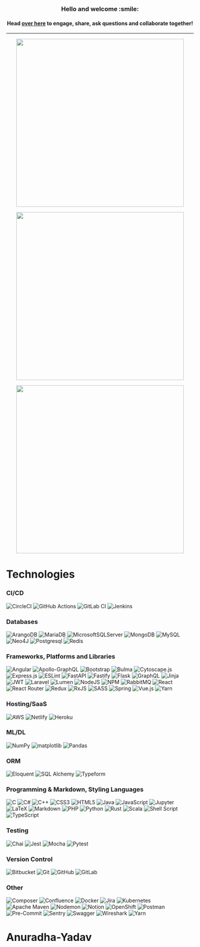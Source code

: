 <!--- [![Visitors](https://visitor-badge.glitch.me/badge?page_id=formidablae.visitor-badge)](https://github.com/formidablae) -->
<!--- <img width="0em" src="https://visitor-badge.glitch.me/badge?page_id=formidablae.visitor-badge" /> -->
<h3 align="center">
	Hello and welcome :smile:
</h3>

<h4 align="center">
	Head <a href="https://github.com/formidablae/formidablae/discussions/31">over here</a> to engage, share, ask questions and collaborate together!
</h4>
<hr>

<p align="center">
	<img width="450em" src="https://github-readme-stats.vercel.app/api?username=formidablae&show_icons=true&include_all_commits=true&count_private=true&hide_border=true&theme=dark" />
</p>

<p align="center">
	<img width="450em" src="https://github-readme-streak-stats.herokuapp.com/?user=formidablae&include_all_commits=true&hide_border=true&theme=dark"/>
</p>

<p align="center">
	<img width="450em" src="https://github-readme-stats.vercel.app/api/top-langs/?username=formidablae&layout=compact&custom_title=Most%20used%20languages&langs_count=10&include_all_commits=true&hide_progress=false&hide_border=true&theme=dark&hide=C%2B%2B,C,TeX,C%23,Assembly,MATLAB,CMake,ShaderLab,HLSL,TSQL,DART,D,Makefile,Ruby,Swift,Standard%20ML,SCSS,CSS,Vue">
</p>

<!---
<h4 align="center">Lines of Code per language in the last year only</h4>
<p align="center">
	<img width="450em" src="https://api.githubtrends.io/user/svg/formidablae/langs?time_range=one_year&include_private=True&loc_metric=changed&theme=dark">
</p>
--->

<!---
<h4 align="center">Views of all repositories (updated daily)</h4>
<p align="center">
	<a href="https://github.com/formidablae/my_github_profile_views_counter">
		<img width="135em" src="https://github.com/formidablae/my_github_profile_views_counter/blob/master/svg/profile/badge.svg">
	</a>
</p>
--->

<!---
# Languages
<h4 align="center">Most used languages (by number of commits)</h4>
<p align="center">
	<a href="https://profile.codersrank.io/user/formidablae#Tech%20Skills">
		<img width="900em" src="https://cr-skills-chart-widget.azurewebsites.net/api/api?username=formidablae&padding=15&labels=true&legend=true&tooltip=true&max-labels=36&branding=false&skills=C,C%23,C%2B%2B,CSS,Go,HTML,Java,JavaScript,Jupyter%20Notebook,PHP,Python,Ruby,Rust,SCSS,SQL,Scala,Shell,TSQL,TypeScript,Vue&show-other-skills=true&bg=white">
	</a>
</p>
--->

<!---
# Contributions
<h4 align="center">Isometric view of contributions in the last year. Languages pie is based on recent commits</h4>
<p align="center">
	<a href="./profile-3d-contrib/profile-night-green.svg">
		<img width="900em" src="./profile-3d-contrib/profile-night-green.svg">
	</a>
</p>
--->

<!---
# Projects

## Full-stack
<p align="center">
	<a href="https://github.com/formidablae/Trendr_App">
		<img width="450em" src="https://github-readme-stats.vercel.app/api/pin/?username=formidablae&repo=Trendr_App&hide_border=true&theme=dark">
	</a>
</p>

<p align="center">
	<a href="https://github.com/formidablae/Masters_Thesis">
		<img width="450em" src="https://github-readme-stats.vercel.app/api/pin/?username=formidablae&repo=Masters_Thesis&hide_border=true&theme=dark">
	</a>
</p>

<p align="center">
	<a href="https://github.com/formidablae/Personal_Blog">
		<img width="450em" src="https://github-readme-stats.vercel.app/api/pin/?username=formidablae&repo=Personal_Blog&hide_border=true&theme=dark">
	</a>
</p>

## Back-end
<p align="center">
	<a href="https://github.com/formidablae/a_cool_blog">
		<img width="450em" src="https://github-readme-stats.vercel.app/api/pin/?username=formidablae&repo=a_cool_blog&hide_border=true&theme=dark">
	</a>
</p>

<p align="center">
	<a href="https://github.com/A-Domain-that-Rocks/adomainthat-rocks_backend">
		<img width="450em" src="https://github-readme-stats.vercel.app/api/pin/?username=A-Domain-that-Rocks&repo=adomainthat-rocks_backend&hide_border=true&theme=dark">
	</a>
</p>

## Front-end
<p align="center">
	<a href="https://github.com/formidablae/AngularBlog">
		<img width="450em" src="https://github-readme-stats.vercel.app/api/pin/?username=formidablae&repo=AngularBlog&hide_border=true&theme=dark">
	</a>
</p>

<p align="center">
	<a href="https://github.com/formidablae/EV_Route_Planner">
		<img width="450em" src="https://github-readme-stats.vercel.app/api/pin/?username=formidablae&repo=EV_Route_Planner&hide_border=true&theme=dark">
	</a>
</p>

<p align="center">
	<a href="https://github.com/A-Domain-that-Rocks/adomainthat-rocks_frontend">
		<img width="450em" src="https://github-readme-stats.vercel.app/api/pin/?username=A-Domain-that-Rocks&repo=adomainthat-rocks_frontend&hide_border=true&theme=dark">
	</a>
</p>

<p align="center">
	<a href="https://github.com/formidablae/pig_game">
		<img width="450em" src="https://github-readme-stats.vercel.app/api/pin/?username=formidablae&repo=pig_game&hide_border=true&theme=dark">
	</a>
</p>

## Data Science
<p align="center">
	<a href="https://github.com/formidablae/Batched_Multi-armed_Bandits">
		<img width="450em" src="https://github-readme-stats.vercel.app/api/pin/?username=formidablae&repo=Batched_Multi-armed_Bandits&hide_border=true&theme=dark">
	</a>
</p>
--->

# Technologies

### CI/CD
![CircleCI](https://img.shields.io/badge/circle%20ci-%23161616.svg?style=for-the-badge&logo=circleci&logoColor=white)
![GitHub Actions](https://img.shields.io/badge/github%20actions-%232671E5.svg?style=for-the-badge&logo=githubactions&logoColor=white)
![GitLab CI](https://img.shields.io/badge/gitlab%20ci-%23181717.svg?style=for-the-badge&logo=gitlab&logoColor=white)
![Jenkins](https://img.shields.io/badge/jenkins-%232C5263.svg?style=for-the-badge&logo=jenkins&logoColor=white)

### Databases
![ArangoDB](https://img.shields.io/badge/ArangoDB-DDE072?style=for-the-badge&logo=arangodb&logoColor=000)
![MariaDB](https://img.shields.io/badge/MariaDB-003545?style=for-the-badge&logo=mariadb&logoColor=white)
![MicrosoftSQLServer](https://img.shields.io/badge/Microsoft%20SQL%20Server-CC2927?style=for-the-badge&logo=microsoft%20sql%20server&logoColor=white)
![MongoDB](https://img.shields.io/badge/MongoDB-%234ea94b.svg?style=for-the-badge&logo=mongodb&logoColor=white)
![MySQL](https://img.shields.io/badge/mysql-%2300f.svg?style=for-the-badge&logo=mysql&logoColor=white)
![Neo4J](https://img.shields.io/badge/Neo4j-008CC1?style=for-the-badge&logo=neo4j&logoColor=white)
![Postgresql](https://img.shields.io/badge/PostgreSQL-316192?style=for-the-badge&logo=postgresql&logoColor=white)
![Redis](https://img.shields.io/badge/redis-%23DD0031.svg?style=for-the-badge&logo=redis&logoColor=white)

### Frameworks, Platforms and Libraries
![Angular](https://img.shields.io/badge/angular-%23DD0031.svg?style=for-the-badge&logo=angular&logoColor=white)
![Apollo-GraphQL](https://img.shields.io/badge/-ApolloGraphQL-311C87?style=for-the-badge&logo=apollo-graphql)
![Bootstrap](https://img.shields.io/badge/bootstrap-%23563D7C.svg?style=for-the-badge&logo=bootstrap&logoColor=white)
![Bulma](https://img.shields.io/badge/bulma-00D0B1?style=for-the-badge&logo=bulma&logoColor=white)
![Cytoscape.js](https://img.shields.io/badge/Cytoscape.js-F7DF1E?style=for-the-badge&logo=cytoscapedotjs&logoColor=000)
![Express.js](https://img.shields.io/badge/express.js-%23404d59.svg?style=for-the-badge&logo=express&logoColor=%2361DAFB)
![ESLint](https://img.shields.io/badge/ESLint-4B3263?style=for-the-badge&logo=eslint&logoColor=white)
![FastAPI](https://img.shields.io/badge/FastAPI-005571?style=for-the-badge&logo=fastapi)
![Fastify](https://img.shields.io/badge/fastify-%23000000.svg?style=for-the-badge&logo=fastify&logoColor=white)
![Flask](https://img.shields.io/badge/flask-%23000.svg?style=for-the-badge&logo=flask&logoColor=white)
![GraphQL](https://img.shields.io/badge/-GraphQL-E10098?style=for-the-badge&logo=graphql&logoColor=white)
![Jinja](https://img.shields.io/badge/Jinja-B41717?style=for-the-badge&logo=jinja&logoColor=white)
![JWT](https://img.shields.io/badge/JWT-black?style=for-the-badge&logo=JSON%20web%20tokens)
![Laravel](https://img.shields.io/badge/laravel-%23FF2D20.svg?style=for-the-badge&logo=laravel&logoColor=white)
![Lumen](https://img.shields.io/badge/Lumen-E74430?style=for-the-badge&logo=lumen&logoColor=white)
![NodeJS](https://img.shields.io/badge/node.js-6DA55F?style=for-the-badge&logo=node.js&logoColor=white)
![NPM](https://img.shields.io/badge/NPM-%23000000.svg?style=for-the-badge&logo=npm&logoColor=white)
![RabbitMQ](https://img.shields.io/badge/Rabbitmq-FF6600?style=for-the-badge&logo=rabbitmq&logoColor=white)
![React](https://img.shields.io/badge/react-%2320232a.svg?style=for-the-badge&logo=react&logoColor=%2361DAFB)
![React Router](https://img.shields.io/badge/React_Router-CA4245?style=for-the-badge&logo=react-router&logoColor=white)
![Redux](https://img.shields.io/badge/redux-%23593d88.svg?style=for-the-badge&logo=redux&logoColor=white)
![RxJS](https://img.shields.io/badge/rxjs-%23B7178C.svg?style=for-the-badge&logo=reactivex&logoColor=white)
![SASS](https://img.shields.io/badge/SASS-hotpink.svg?style=for-the-badge&logo=SASS&logoColor=white)
![Spring](https://img.shields.io/badge/spring-%236DB33F.svg?style=for-the-badge&logo=spring&logoColor=white)
![Vue.js](https://img.shields.io/badge/vuejs-%2335495e.svg?style=for-the-badge&logo=vuedotjs&logoColor=%234FC08D)
![Yarn](https://img.shields.io/badge/yarn-%232C8EBB.svg?style=for-the-badge&logo=yarn&logoColor=white)

### Hosting/SaaS
![AWS](https://img.shields.io/badge/AWS-%23FF9900.svg?style=for-the-badge&logo=amazon-aws&logoColor=white)
![Netlify](https://img.shields.io/badge/netlify-%23000000.svg?style=for-the-badge&logo=netlify&logoColor=#00C7B7)
![Heroku](https://img.shields.io/badge/heroku-%23430098.svg?style=for-the-badge&logo=heroku&logoColor=white)

### ML/DL
![NumPy](https://img.shields.io/badge/numpy-%23013243.svg?style=for-the-badge&logo=numpy&logoColor=white)
![matplotlib](https://badgen.net/badge/matplotlib/MATPLOTLIB?label=&color=black&labelColor=black&icon=https://upload.wikimedia.org/wikipedia/commons/0/01/Created_with_Matplotlib-logo.svg) <!--- TODO: Add shields.io matplotlib badge -->
![Pandas](https://img.shields.io/badge/pandas-%23150458.svg?style=for-the-badge&logo=pandas&logoColor=white)

### ORM
![Eloquent](https://badgen.net/badge/Eloquent/ELOQUENT?label=&color=black&labelColor=black&icon=https://cdn.worldvectorlogo.com/logos/laravel-2.svg) <!--- TODO: Add shields.io Eloquent badge -->
![SQL Alchemy](https://badgen.net/badge/SQLAlchemy/SQLALCHEMY?label=&color=black&labelColor=black&icon=https://user-images.githubusercontent.com/128223/153606192-c117618d-cabf-49c4-9204-d7f1afe24289.svg) <!--- TODO: Add shields.io SQLAlchemy badge -->
![Typeform](https://img.shields.io/badge/Typeform-262627?style=for-the-badge&logo=typeform&logoColor=white)


### Programming & Markdown, Styling Languages
![C](https://img.shields.io/badge/c-%2300599C.svg?style=for-the-badge&logo=c&logoColor=white)
![C#](https://img.shields.io/badge/c%23-%23239120.svg?style=for-the-badge&logo=c-sharp&logoColor=white)
![C++](https://img.shields.io/badge/c++-%2300599C.svg?style=for-the-badge&logo=c%2B%2B&logoColor=white)
![CSS3](https://img.shields.io/badge/css3-%231572B6.svg?style=for-the-badge&logo=css3&logoColor=white)
![HTML5](https://img.shields.io/badge/html5-%23E34F26.svg?style=for-the-badge&logo=html5&logoColor=white)
![Java](https://img.shields.io/badge/java-%23ED8B00.svg?style=for-the-badge&logo=java&logoColor=white)
![JavaScript](https://img.shields.io/badge/javascript-%23323330.svg?style=for-the-badge&logo=javascript&logoColor=%23F7DF1E)
![Jupyter](https://img.shields.io/badge/Jupyter-F37626?style=for-the-badge&logo=jupyter&logoColor=white)
![LaTeX](https://img.shields.io/badge/latex-%23008080.svg?style=for-the-badge&logo=latex&logoColor=white)
![Markdown](https://img.shields.io/badge/markdown-%23000000.svg?style=for-the-badge&logo=markdown&logoColor=white)
![PHP](https://img.shields.io/badge/php-%23777BB4.svg?style=for-the-badge&logo=php&logoColor=white)
![Python](https://img.shields.io/badge/python-3670A0?style=for-the-badge&logo=python&logoColor=ffdd54)
![Rust](https://img.shields.io/badge/rust-%23000000.svg?style=for-the-badge&logo=rust&logoColor=white)
![Scala](https://img.shields.io/badge/Scala-DC322F?style=for-the-badge&logo=scala&logoColor=white)
![Shell Script](https://img.shields.io/badge/shell_script-%23121011.svg?style=for-the-badge&logo=gnu-bash&logoColor=white)
![TypeScript](https://img.shields.io/badge/typescript-%23007ACC.svg?style=for-the-badge&logo=typescript&logoColor=white)

### Testing
![Chai](https://img.shields.io/badge/Chai-A30701?style=for-the-badge&logo=chai&logoColor=white)
![Jest](https://img.shields.io/badge/-jest-%23C21325?style=for-the-badge&logo=jest&logoColor=white)
![Mocha](https://img.shields.io/badge/-mocha-%238D6748?style=for-the-badge&logo=mocha&logoColor=white)
![Pytest](https://img.shields.io/badge/Pytest-0A9EDC?style=for-the-badge&logo=pytest&logoColor=white)

### Version Control
![Bitbucket](https://img.shields.io/badge/bitbucket-%230047B3.svg?style=for-the-badge&logo=bitbucket&logoColor=white)
![Git](https://img.shields.io/badge/Git-F05032?style=for-the-badge&logo=git&logoColor=white)
![GitHub](https://img.shields.io/badge/GitHub-181717?style=for-the-badge&logo=github&logoColor=white)
![GitLab](https://img.shields.io/badge/gitlab-%23181717.svg?style=for-the-badge&logo=gitlab&logoColor=white)

### Other
![Composer](https://img.shields.io/badge/Composer-885630?style=for-the-badge&logo=composer&logoColor=white)
![Confluence](https://img.shields.io/badge/confluence-%23172BF4.svg?style=for-the-badge&logo=confluence&logoColor=white)
![Docker](https://img.shields.io/badge/docker-%230db7ed.svg?style=for-the-badge&logo=docker&logoColor=white)
![Jira](https://img.shields.io/badge/jira-%230A0FFF.svg?style=for-the-badge&logo=jira&logoColor=white)
![Kubernetes](https://img.shields.io/badge/kubernetes-%23326ce5.svg?style=for-the-badge&logo=kubernetes&logoColor=white)
![Apache Maven](https://img.shields.io/badge/Apache%20Maven-C71A36?style=for-the-badge&logo=Apache%20Maven&logoColor=white)
![Nodemon](https://img.shields.io/badge/Nodemon-76D04B?style=for-the-badge&logo=nodemon&logoColor=white)
![Notion](https://img.shields.io/badge/Notion-%23000000.svg?style=for-the-badge&logo=notion&logoColor=white)
![OpenShift](https://img.shields.io/badge/OpenShift-E00?style=for-the-badge&logo=redhatopenshift&logoColor=white)
![Postman](https://img.shields.io/badge/Postman-FF6C37?style=for-the-badge&logo=postman&logoColor=white)
![Pre-Commit](https://img.shields.io/badge/pre--commit-FAB040?style=for-the-badge&logo=precommit&logoColor=white)
![Sentry](https://img.shields.io/badge/Sentry-362D59?style=for-the-badge&logo=sentry&logoColor=white)
![Swagger](https://img.shields.io/badge/-Swagger-%23Clojure?style=for-the-badge&logo=swagger&logoColor=white)
![Wireshark](https://img.shields.io/badge/Wireshark-1679A7?style=for-the-badge&logo=wireshark&logoColor=white)
![Yarn](https://img.shields.io/badge/Yarn-2C8EBB?style=for-the-badge&logo=yarn&logoColor=white)

<!---
# Metrics
<p align="center">
	<img width="625em" src="https://github.com/formidablae/formidablae/blob/main/github-metrics.svg" />
</p>
--->
# Anuradha-Yadav
